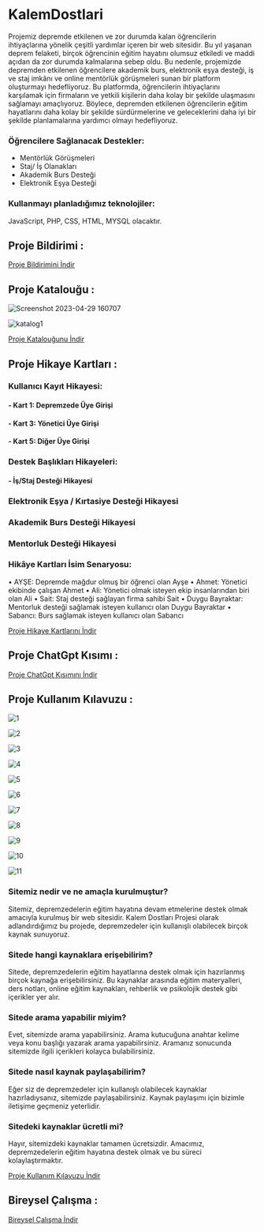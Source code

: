 # KalemDostlari

Projemiz depremde etkilenen ve zor durumda kalan öğrencilerin ihtiyaçlarına yönelik
çeşitli yardımlar içeren bir web sitesidir. Bu yıl yaşanan deprem felaketi, birçok
öğrencinin eğitim hayatını olumsuz etkiledi ve maddi açıdan da zor durumda kalmalarına
sebep oldu. Bu nedenle, projemizde depremden etkilenen öğrencilere akademik burs,
elektronik eşya desteği, iş ve staj imkânı ve online mentörlük görüşmeleri sunan bir 
platform oluşturmayı hedefliyoruz. Bu platformda, öğrencilerin ihtiyaçlarını karşılamak
için firmaların ve yetkili kişilerin daha kolay bir şekilde ulaşmasını sağlamayı amaçlıyoruz.
Böylece, depremden etkilenen öğrencilerin eğitim hayatlarını daha kolay bir şekilde sürdürmelerine
ve geleceklerini daha iyi bir şekilde planlamalarına yardımcı olmayı hedefliyoruz. 

### Öğrencilere Sağlanacak Destekler:

- Mentörlük Görüşmeleri
- Staj/ İş Olanakları
- Akademik Burs Desteği
- Elektronik Eşya Desteği

### Kullanmayı planladığımız teknolojiler:
 
 JavaScript, PHP, CSS, HTML, MYSQL olacaktır.



## Proje Bildirimi : 

[Proje Bildirimini İndir](/1_proje_bildirimi.pdf)


## Proje Katalouğu : 

![Screenshot 2023-04-29 160707](https://user-images.githubusercontent.com/75446834/235304174-a5c64b34-413f-4943-b7f6-229902dbf1ab.png)

![katalog1](https://user-images.githubusercontent.com/75446834/235304475-2c00eefb-0fa2-486e-8de7-512be7dc9b9d.png)


[ Proje Katalouğunu İndir](/2_KalemDostlarıProjeKatalougu.pdf)


## Proje Hikaye Kartları :

### Kullanıcı Kayıt Hikayesi:

#### - Kart 1: Depremzede Üye Girişi
#### - Kart 3: Yönetici Üye Girişi
#### - Kart 5: Diğer Üye Girişi

### Destek Başlıkları Hikayeleri:
#### -  İş/Staj Desteği Hikayesi
 
### Elektronik Eşya / Kırtasiye Desteği Hikayesi


### Akademik Burs Desteği Hikayesi


### Mentorluk Desteği Hikayesi



### Hikâye Kartları İsim Senaryosu:

• AYŞE: Depremde mağdur olmuş bir öğrenci olan Ayşe
• Ahmet: Yönetici ekibinde çalışan Ahmet
• Ali: Yönetici olmak isteyen ekip insanlarından biri olan Ali
• Sait: Staj desteği sağlayan firma sahibi Sait
• Duygu Bayraktar: Mentorluk desteği sağlamak isteyen kullanıcı olan Duygu
Bayraktar
• Sabancı: Burs sağlamak isteyen kullanıcı olan Sabancı


[Proje Hikaye Kartlarını İndir ](/3_HikayeKartları.pdf)


## Proje ChatGpt Kısımı : 

[Proje ChatGpt Kısımını İndir](/4_ChatGpt.pdf)


## Proje Kullanım Kılavuzu : 


![1](https://user-images.githubusercontent.com/75446834/235306806-7a693f95-7907-4bc5-b49c-9ef9d1535763.png)


![2](https://user-images.githubusercontent.com/75446834/235306813-6379d505-f17f-48a2-91f1-5a60b47abb5a.png)


![3](https://user-images.githubusercontent.com/75446834/235306817-409d9d38-0aff-4cf6-a785-8715f59458dd.png)


![4](https://user-images.githubusercontent.com/75446834/235306823-38d06fe2-8606-45ac-9b31-834f8aae261c.png)


![5](https://user-images.githubusercontent.com/75446834/235306900-33733962-0c12-485c-acd5-28bc4b7de76f.png)

![6](https://user-images.githubusercontent.com/75446834/235307014-52aefd04-8a36-40c6-9336-df9d048fd6c0.png)


![7](https://user-images.githubusercontent.com/75446834/235306850-e845d1fc-1789-40b7-ac76-2db6dae269f0.png)


![8](https://user-images.githubusercontent.com/75446834/235306904-4dfbf98a-aa88-4cb8-9673-33a0058b6ed1.png)


![9](https://user-images.githubusercontent.com/75446834/235306840-2c89db49-271d-44ab-bbaf-17cc9db807b3.png)


![10](https://user-images.githubusercontent.com/75446834/235306844-2d01b29c-d017-44f1-9c9b-7fb472a0ab6f.png)


![11](https://user-images.githubusercontent.com/75446834/235306846-2f7c662b-b8b8-4c7e-92c7-65a5ece6ed75.png)




### Sitemiz nedir ve ne amaçla kurulmuştur?
Sitemiz, depremzedelerin eğitim hayatına devam etmelerine destek olmak amacıyla
kurulmuş bir web sitesidir. Kalem Dostları Projesi olarak adlandırdığımız bu projede,
depremzedeler için kullanışlı olabilecek birçok kaynak sunuyoruz.


### Sitede hangi kaynaklara erişebilirim?
Sitede, depremzedelerin eğitim hayatlarına destek olmak için hazırlanmış birçok
kaynağa erişebilirsiniz. Bu kaynaklar arasında eğitim materyalleri, ders notları, online
eğitim kaynakları, rehberlik ve psikolojik destek gibi içerikler yer alır.



### Sitede arama yapabilir miyim?
Evet, sitemizde arama yapabilirsiniz. Arama kutucuğuna anahtar kelime veya konu
başlığı yazarak arama yapabilirsiniz. Aramanız sonucunda sitemizde ilgili içerikleri
kolayca bulabilirsiniz.


### Sitede nasıl kaynak paylaşabilirim?
Eğer siz de depremzedeler için kullanışlı olabilecek kaynaklar hazırladıysanız,
sitemizde paylaşabilirsiniz. Kaynak paylaşımı için bizimle iletişime geçmeniz
yeterlidir.


### Sitedeki kaynaklar ücretli mi?
Hayır, sitemizdeki kaynaklar tamamen ücretsizdir. Amacımız, depremzedelerin eğitim
hayatına destek olmak ve bu süreci kolaylaştırmaktır.

[ Proje Kullanım Kılavuzu İndir ](/5_KalemDostlarıSiteKullanımKılavuzu.pdf)


## Bireysel Çalışma : 

[Bireysel Çalışma İndir ](/6-Bireysel_çalışma.pdf)

